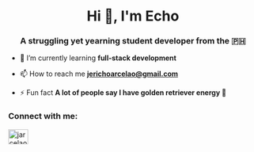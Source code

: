 <h1 align="center">Hi 👋, I'm Echo</h1>
<h3 align="center">A struggling yet yearning student developer from the 🇵🇭</h3>

- 🌱 I’m currently learning **full-stack development**

- 📫 How to reach me **jerichoarcelao@gmail.com**

- ⚡ Fun fact **A lot of people say I have golden retriever energy 🐶**

<h3 align="left">Connect with me:</h3>
<p align="left">
<a href="https://linkedin.com/in/jarcelao" target="blank"><img align="center" src="https://raw.githubusercontent.com/rahuldkjain/github-profile-readme-generator/master/src/images/icons/Social/linked-in-alt.svg" alt="jarcelao" height="30" width="40" /></a>
</p>
